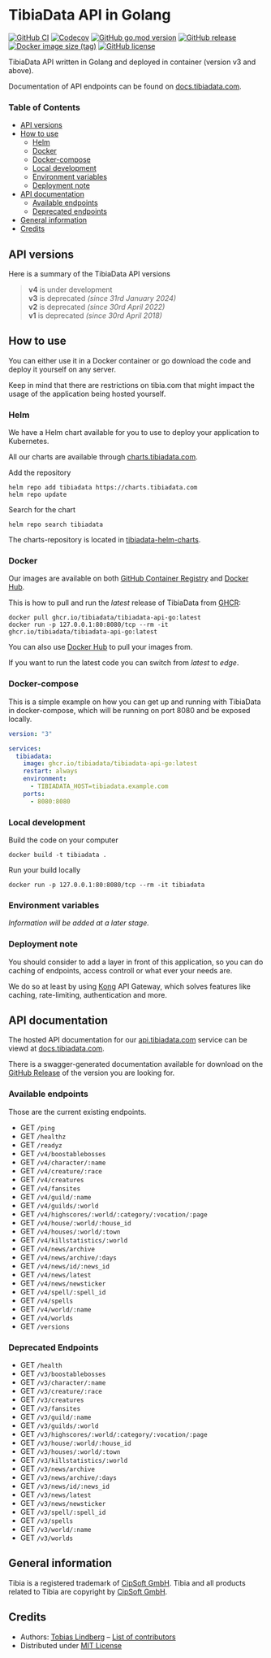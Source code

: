 # TibiaData API in Golang

[![GitHub CI](https://img.shields.io/github/actions/workflow/status/tibiadata/tibiadata-api-go/build.yml?branch=main&logo=github)](https://github.com/tibiadata/tibiadata-api-go/actions/workflows/build.yml)
[![Codecov](https://codecov.io/gh/TibiaData/tibiadata-api-go/branch/main/graph/badge.svg?token=PSBNLBI10C)](https://codecov.io/gh/TibiaData/tibiadata-api-go)
[![GitHub go.mod version](https://img.shields.io/github/go-mod/go-version/tibiadata/tibiadata-api-go?logo=go)](https://github.com/tibiadata/tibiadata-api-go/blob/main/go.mod)
[![GitHub release](https://img.shields.io/github/v/release/tibiadata/tibiadata-api-go?sort=semver&logo=github)](https://github.com/tibiadata/tibiadata-api-go/releases)
[![Docker image size (tag)](https://img.shields.io/docker/image-size/tibiadata/tibiadata-api-go/latest?logo=docker)](https://hub.docker.com/r/tibiadata/tibiadata-api-go)
[![GitHub license](https://img.shields.io/github/license/tibiadata/tibiadata-api-go)](https://github.com/tibiadata/tibiadata-api-go/blob/main/LICENSE)

TibiaData API written in Golang and deployed in container (version v3 and above).

Documentation of API endpoints can be found on [docs.tibiadata.com](https://docs.tibiadata.com).

### Table of Contents

- [API versions](#api-versions)
- [How to use](#how-to-use)
  - [Helm](#helm)
  - [Docker](#docker)
  - [Docker-compose](#docker-compose)
  - [Local development](#local-development)
  - [Environment variables](#environment-variables)
  - [Deployment note](#deployment-note)
- [API documentation](#api-documentation)
  - [Available endpoints](#available-endpoints)
  - [Deprecated endpoints](#deprecated-endpoints)
- [General information](#general-information)
- [Credits](#credits)

## API versions

Here is a summary of the TibiaData API versions

> **v4** is under development\
> **v3** is deprecated _(since 31rd January 2024)_\
> **v2** is deprecated _(since 30rd April 2022)_\
> **v1** is deprecated _(since 30rd April 2018)_

## How to use

You can either use it in a Docker container or go download the code and deploy it yourself on any server.

Keep in mind that there are restrictions on tibia.com that might impact the usage of the application being hosted yourself.

### Helm

We have a Helm chart available for you to use to deploy your application to Kubernetes.

All our charts are available through [charts.tibiadata.com](https://charts.tibiadata.com).

Add the repository

```console
helm repo add tibiadata https://charts.tibiadata.com
helm repo update
```

Search for the chart

```console
helm repo search tibiadata
```

The charts-repository is located in [tibiadata-helm-charts](https://github.com/TibiaData/tibiadata-helm-charts).

### Docker

Our images are available on both [GitHub Container Registry](https://github.com/TibiaData/tibiadata-api-go/pkgs/container/tibiadata-api-go) and [Docker Hub](https://hub.docker.com/r/tibiadata/tibiadata-api-go).

This is how to pull and run the _latest_ release of TibiaData from [GHCR](https://github.com/TibiaData/tibiadata-api-go/pkgs/container/tibiadata-api-go):

```console
docker pull ghcr.io/tibiadata/tibiadata-api-go:latest
docker run -p 127.0.0.1:80:8080/tcp --rm -it ghcr.io/tibiadata/tibiadata-api-go:latest
```

You can also use [Docker Hub](https://hub.docker.com/r/tibiadata/tibiadata-api-go) to pull your images from.

If you want to run the latest code you can switch from _latest_ to _edge_.

### Docker-compose

This is a simple example on how you can get up and running with TibiaData in docker-compose, which will be running on port 8080 and be exposed locally.

```yaml
version: "3"

services:
  tibiadata:
    image: ghcr.io/tibiadata/tibiadata-api-go:latest
    restart: always
    environment:
      - TIBIADATA_HOST=tibiadata.example.com
    ports:
      - 8080:8080
```

### Local development

Build the code on your computer

```console
docker build -t tibiadata .
```

Run your build locally

```console
docker run -p 127.0.0.1:80:8080/tcp --rm -it tibiadata
```

### Environment variables

_Information will be added at a later stage._

### Deployment note

You should consider to add a layer in front of this application, so you can do caching of endpoints, access controll or what ever your needs are.

We do so at least by using [Kong](https://github.com/Kong/kong) API Gateway, which solves features like caching, rate-limiting, authentication and more.

## API documentation

The hosted API documentation for our [api.tibiadata.com](https://api.tibiadata.com) service can be viewd at [docs.tibiadata.com](https://docs.tibiadata.com).

There is a swagger-generated documentation available for download on the [GitHub Release](https://github.com/TibiaData/tibiadata-api-go/releases) of the version you are looking for.

### Available endpoints

Those are the current existing endpoints.

- GET `/ping`
- GET `/healthz`
- GET `/readyz`
- GET `/v4/boostablebosses`
- GET `/v4/character/:name`
- GET `/v4/creature/:race`
- GET `/v4/creatures`
- GET `/v4/fansites`
- GET `/v4/guild/:name`
- GET `/v4/guilds/:world`
- GET `/v4/highscores/:world/:category/:vocation/:page`
- GET `/v4/house/:world/:house_id`
- GET `/v4/houses/:world/:town`
- GET `/v4/killstatistics/:world`
- GET `/v4/news/archive`
- GET `/v4/news/archive/:days`
- GET `/v4/news/id/:news_id`
- GET `/v4/news/latest`
- GET `/v4/news/newsticker`
- GET `/v4/spell/:spell_id`
- GET `/v4/spells`
- GET `/v4/world/:name`
- GET `/v4/worlds`
- GET `/versions`

### Deprecated Endpoints

- GET `/health`
- GET `/v3/boostablebosses`
- GET `/v3/character/:name`
- GET `/v3/creature/:race`
- GET `/v3/creatures`
- GET `/v3/fansites`
- GET `/v3/guild/:name`
- GET `/v3/guilds/:world`
- GET `/v3/highscores/:world/:category/:vocation/:page`
- GET `/v3/house/:world/:house_id`
- GET `/v3/houses/:world/:town`
- GET `/v3/killstatistics/:world`
- GET `/v3/news/archive`
- GET `/v3/news/archive/:days`
- GET `/v3/news/id/:news_id`
- GET `/v3/news/latest`
- GET `/v3/news/newsticker`
- GET `/v3/spell/:spell_id`
- GET `/v3/spells`
- GET `/v3/world/:name`
- GET `/v3/worlds`

## General information

Tibia is a registered trademark of [CipSoft GmbH](https://www.cipsoft.com/en/). Tibia and all products related to Tibia are copyright by [CipSoft GmbH](https://www.cipsoft.com/en/).

## Credits

- Authors: [Tobias Lindberg](https://github.com/tobiasehlert) – [List of contributors](https://github.com/TibiaData/tibiadata-api-go/graphs/contributors)
- Distributed under [MIT License](LICENSE)
